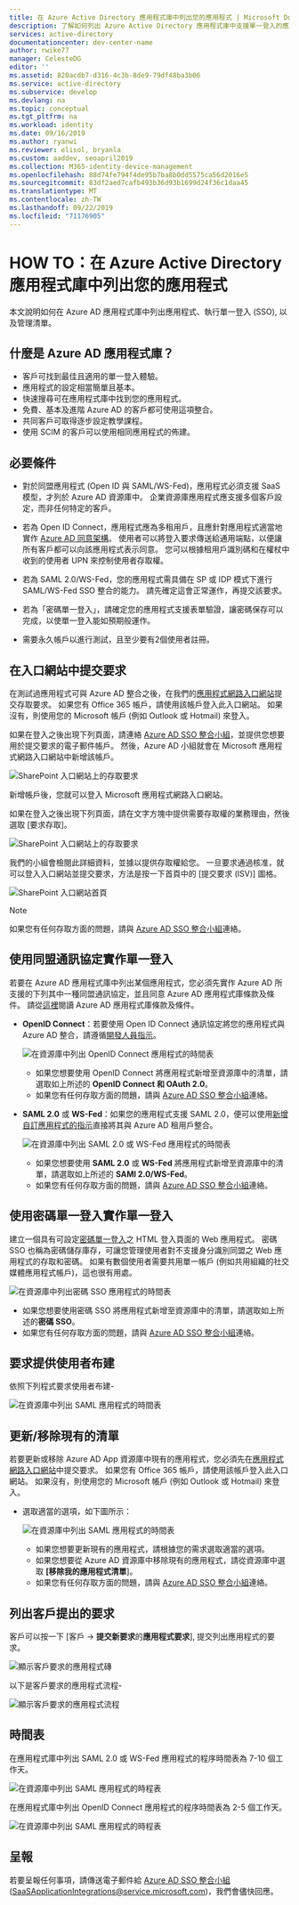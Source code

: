 ```yaml
---
title: 在 Azure Active Directory 應用程式庫中列出您的應用程式 | Microsoft Docs
description: 了解如何列出 Azure Active Directory 應用程式庫中支援單一登入的應用程式
services: active-directory
documentationcenter: dev-center-name
author: rwike77
manager: CelesteDG
editor: ''
ms.assetid: 820acdb7-d316-4c3b-8de9-79df48ba3b06
ms.service: active-directory
ms.subservice: develop
ms.devlang: na
ms.topic: conceptual
ms.tgt_pltfrm: na
ms.workload: identity
ms.date: 09/16/2019
ms.author: ryanwi
ms.reviewer: elisol, bryanla
ms.custom: aaddev, seoapril2019
ms.collection: M365-identity-device-management
ms.openlocfilehash: 88d74fe794f4de95b7ba8b0dd5575ca56d2016e5
ms.sourcegitcommit: 83df2aed7cafb493b36d93b1699d24f36c1daa45
ms.translationtype: MT
ms.contentlocale: zh-TW
ms.lasthandoff: 09/22/2019
ms.locfileid: "71176905"
---
```

# <a name="how-to-list-your-application-in-the-azure-active-directory-application-gallery"></a>HOW TO：在 Azure Active Directory 應用程式庫中列出您的應用程式

本文說明如何在 Azure AD 應用程式庫中列出應用程式、執行單一登入 (SSO), 以及管理清單。

## <a name="what-is-the-azure-ad-application-gallery"></a>什麼是 Azure AD 應用程式庫？

- 客戶可找到最佳且適用的單一登入體驗。
- 應用程式的設定相當簡單且基本。
- 快速搜尋可在應用程式庫中找到您的應用程式。
- 免費、基本及進階 Azure AD 的客戶都可使用這項整合。
- 共同客戶可取得逐步設定教學課程。
- 使用 SCIM 的客戶可以使用相同應用程式的佈建。

## <a name="prerequisites"></a>必要條件

- 對於同盟應用程式 (Open ID 與 SAML/WS-Fed)，應用程式必須支援 SaaS 模型，才列於 Azure AD 資源庫中。 企業資源庫應用程式應支援多個客戶設定，而非任何特定的客戶。

- 若為 Open ID Connect，應用程式應為多租用戶，且應針對應用程式適當地實作 [Azure AD 同意架構](consent-framework.md)。 使用者可以將登入要求傳送給通用端點，以便讓所有客戶都可以向該應用程式表示同意。 您可以根據租用戶識別碼和在權杖中收到的使用者 UPN 來控制使用者存取權。

- 若為 SAML 2.0/WS-Fed，您的應用程式需具備在 SP 或 IDP 模式下進行 SAML/WS-Fed SSO 整合的能力。 請先確定這會正常運作，再提交該要求。

- 若為「密碼單一登入」，請確定您的應用程式支援表單驗證，讓密碼保存可以完成，以使單一登入能如預期般運作。

- 需要永久帳戶以進行測試，且至少要有2個使用者註冊。

## <a name="submit-the-request-in-the-portal"></a>在入口網站中提交要求

在測試過應用程式可與 Azure AD 整合之後，在我們的[應用程式網路入口網站](https://microsoft.sharepoint.com/teams/apponboarding/Apps)提交存取要求。 如果您有 Office 365 帳戶，請使用該帳戶登入此入口網站。 如果沒有，則使用您的 Microsoft 帳戶 (例如 Outlook 或 Hotmail) 來登入。

如果在登入之後出現下列頁面，請連絡 [Azure AD SSO 整合小組](<mailto:SaaSApplicationIntegrations@service.microsoft.com>)，並提供您想要用於提交要求的電子郵件帳戶。 然後，Azure AD 小組就會在 Microsoft 應用程式網路入口網站中新增該帳戶。

![SharePoint 入口網站上的存取要求](./media/howto-app-gallery-listing/errorimage.png)

新增帳戶後，您就可以登入 Microsoft 應用程式網路入口網站。

如果在登入之後出現下列頁面，請在文字方塊中提供需要存取權的業務理由，然後選取 [要求存取]。

  ![SharePoint 入口網站上的存取要求](./media/howto-app-gallery-listing/accessrequest.png)

我們的小組會檢閱此詳細資料，並據以提供存取權給您。 一旦要求通過核准，就可以登入入口網站並提交要求，方法是按一下首頁中的 [提交要求 (ISV)] 圖格。

![SharePoint 入口網站首頁](./media/howto-app-gallery-listing/homepage.png)

> [!NOTE]
> 如果您有任何存取方面的問題，請與 [Azure AD SSO 整合小組](<mailto:SaaSApplicationIntegrations@service.microsoft.com>)連絡。

## <a name="implementing-sso-using-federation-protocol"></a>使用同盟通訊協定實作單一登入

若要在 Azure AD 應用程式庫中列出某個應用程式，您必須先實作 Azure AD 所支援的下列其中一種同盟通訊協定，並且同意 Azure AD 應用程式庫條款及條件。 請從[這裡](https://azure.microsoft.com/support/legal/active-directory-app-gallery-terms/)閱讀 Azure AD 應用程式庫條款及條件。

- **OpenID Connect**：若要使用 Open ID Connect 通訊協定將您的應用程式與 Azure AD 整合，請遵循[開發人員指示](authentication-scenarios.md)。

    ![在資源庫中列出 OpenID Connect 應用程式的時間表](./media/howto-app-gallery-listing/openid.png)

    * 如果您想要使用 OpenID Connect 將應用程式新增至資源庫中的清單，請選取如上所述的 **OpenID Connect 和 OAuth 2.0**。
    * 如果您有任何存取方面的問題，請與 [Azure AD SSO 整合小組](<mailto:SaaSApplicationIntegrations@service.microsoft.com>)連絡。

- **SAML 2.0** 或 **WS-Fed**：如果您的應用程式支援 SAML 2.0，便可以使用[新增自訂應用程式的指示](../active-directory-saas-custom-apps.md)直接將其與 Azure AD 租用戶整合。

  ![在資源庫中列出 SAML 2.0 或 WS-Fed 應用程式的時間表](./media/howto-app-gallery-listing/saml.png)

  * 如果您想要使用 **SAML 2.0** 或 **WS-Fed** 將應用程式新增至資源庫中的清單，請選取如上所述的 **SAMl 2.0/WS-Fed**。
  * 如果您有任何存取方面的問題，請與 [Azure AD SSO 整合小組](<mailto:SaaSApplicationIntegrations@service.microsoft.com>)連絡。

## <a name="implementing-sso-using-password-sso"></a>使用密碼單一登入實作單一登入

建立一個具有可設定[密碼單一登入](../manage-apps/what-is-single-sign-on.md)之 HTML 登入頁面的 Web 應用程式。 密碼 SSO 也稱為密碼儲存庫存，可讓您管理使用者對不支援身分識別同盟之 Web 應用程式的存取和密碼。 如果有數個使用者需要共用單一帳戶 (例如共用組織的社交媒體應用程式帳戶)，這也很有用處。

![在資源庫中列出密碼 SSO 應用程式的時間表](./media/howto-app-gallery-listing/passwordsso.png)

* 如果您想要使用密碼 SSO 將應用程式新增至資源庫中的清單，請選取如上所述的**密碼 SSO**。
* 如果您有任何存取方面的問題，請與 [Azure AD SSO 整合小組](<mailto:SaaSApplicationIntegrations@service.microsoft.com>)連絡。

## <a name="requesting-for-user-provisioning"></a>要求提供使用者布建

依照下列程式要求使用者布建-

   ![在資源庫中列出 SAML 應用程式的時間表](./media/howto-app-gallery-listing/user-provisioning.png)

## <a name="updateremove-existing-listing"></a>更新/移除現有的清單

若要更新或移除 Azure AD App 資源庫中現有的應用程式，您必須先在[應用程式網路入口網站](https://microsoft.sharepoint.com/teams/apponboarding/Apps)中提交要求。 如果您有 Office 365 帳戶，請使用該帳戶登入此入口網站。 如果沒有，則使用您的 Microsoft 帳戶 (例如 Outlook 或 Hotmail) 來登入。

- 選取適當的選項，如下圖所示：

    ![在資源庫中列出 SAML 應用程式的時間表](./media/howto-app-gallery-listing/updateorremove.png)

    * 如果您想要更新現有的應用程式，請根據您的需求選取適當的選項。
    * 如果您想要從 Azure AD 資源庫中移除現有的應用程式，請從資源庫中選取 **[移除我的應用程式清單**]。
    * 如果您有任何存取方面的問題，請與 [Azure AD SSO 整合小組](<mailto:SaaSApplicationIntegrations@service.microsoft.com>)連絡。

## <a name="listing-requests-by-customers"></a>列出客戶提出的要求

客戶可以按一下 [客戶 -> **提交新要求**的**應用程式要求**], 提交列出應用程式的要求。

![顯示客戶要求的應用程式磚](./media/howto-app-gallery-listing/customer-submit-request.png)

以下是客戶要求的應用程式流程-

![顯示客戶要求的應用程式流程](./media/howto-app-gallery-listing/customer-request.png)

## <a name="timelines"></a>時間表

在應用程式庫中列出 SAML 2.0 或 WS-Fed 應用程式的程序時間表為 7-10 個工作天。

  ![在資源庫中列出 SAML 應用程式的時程表](./media/howto-app-gallery-listing/timeline.png)

在應用程式庫中列出 OpenID Connect 應用程式的程序時間表為 2-5 個工作天。

  ![在資源庫中列出 SAML 應用程式的時程表](./media/howto-app-gallery-listing/timeline2.png)

## <a name="escalations"></a>呈報

若要呈報任何事項，請傳送電子郵件給 [Azure AD SSO 整合小組](mailto:SaaSApplicationIntegrations@service.microsoft.com) (SaaSApplicationIntegrations@service.microsoft.com)，我們會儘快回應。
